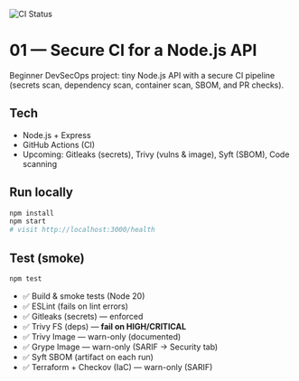 ![CI Status](https://github.com/divine-maxwell/devsecops-projects/actions/workflows/ci-node.yml/badge.svg)

# 01 — Secure CI for a Node.js API

Beginner DevSecOps project: tiny Node.js API with a secure CI pipeline (secrets scan, dependency scan, container scan, SBOM, and PR checks).

## Tech
- Node.js + Express
- GitHub Actions (CI)
- Upcoming: Gitleaks (secrets), Trivy (vulns & image), Syft (SBOM), Code scanning

## Run locally
```bash
npm install
npm start
# visit http://localhost:3000/health
```

## Test (smoke)
```bash
npm test
```
- ✅ Build & smoke tests (Node 20)
- ✅ ESLint (fails on lint errors)
- ✅ Gitleaks (secrets) — enforced
- ✅ Trivy FS (deps) — **fail on HIGH/CRITICAL**
- ✅ Trivy Image — warn-only (documented)
- ✅ Grype Image — warn-only (SARIF → Security tab)
- ✅ Syft SBOM (artifact on each run)
- ✅ Terraform + Checkov (IaC) — warn-only (SARIF)

